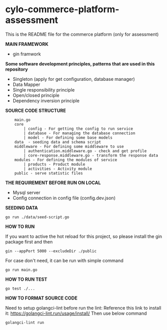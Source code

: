 # cylo-commerce-platform-assessment
This is the README file for the commerce platform (only for assessment)

**MAIN FRAMEWORK**
+ gin framwork

**Some software development principles, patterns that are used in this repository**
+ Singleton (apply for get configuration, database manager)
+ Data Mapper
+ Single responsibility principle
+ Open/closed principle
+ Dependency inversion principle


**SOURCE CODE STRUCTURE**
```
    main.go
    core 
        | config - For getting the config to run service
        | database - For managing the database connection
        | model - For defining some base models
    data  - seeding data and schema script
    middleware - For defining some middleware to use
        | authentication.middleware.go - check and get profile
        | core-response.middleware.go - transform the response data
    modules - For defining the modules of service
        | products - Product module
        | activities - Activity module
    public - serve statistic files
```

**THE REQUIREMENT BEFORE RUN ON LOCAL**
+ Mysql server
+ Config connection in config file (config.dev.json)

**SEEDING DATA**
```
go run ./data/seed-script.go
```

**HOW TO RUN**

If you want to active the hot reload for this project, so please install the gin package first and then
```
gin --appPort 5000 --excludeDir ./public
```
For case don't need, it can be run with simple command
```
go run main.go
```

**HOW TO RUN TEST**
```
go test ./...
```

**HOW TO FORMAT SOURCE CODE**

Need to setup golangci-lint before run the lint: Reference this link to install it: https://golangci-lint.run/usage/install/
Then use below command

```
golangci-lint run 
```


